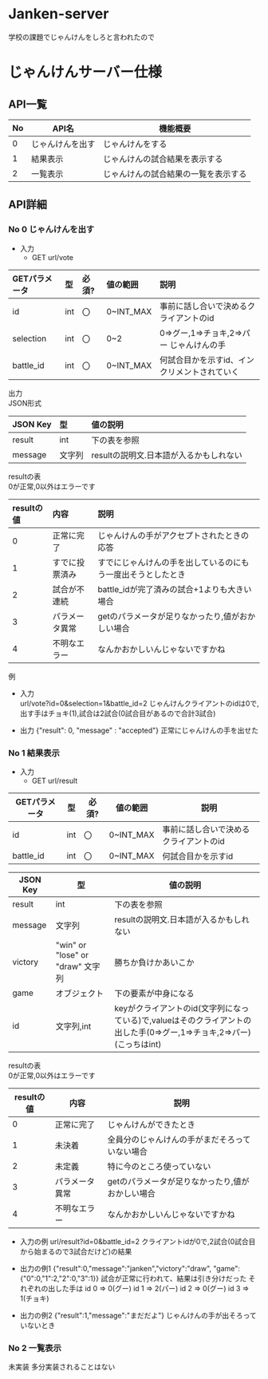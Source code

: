 # Janken-server
学校の課題でじゃんけんをしろと言われたので

# じゃんけんサーバー仕様  

## API一覧

|No|API名|機能概要|
|--|--|--|
|0|じゃんけんを出す|じゃんけんをする|
|1|結果表示|じゃんけんの試合結果を表示する|
|2|一覧表示|じゃんけんの試合結果の一覧を表示する|

## API詳細  

### No 0 じゃんけんを出す

* 入力
	* GET url/vote  
	
| GETパラメータ | 型 | 必須? | 値の範囲 | 説明 |
|:--|:--|:--|:--|:--|
|id|int|〇|0~INT_MAX|事前に話し合いで決めるクライアントのid|
|selection|int|〇|0~2|0=>グー,1=>チョキ,2=>パー じゃんけんの手|
|battle_id|int|〇|0~INT_MAX|何試合目かを示すid、インクリメントされていく|


出力  
JSON形式  

| JSON Key | 型 | 値の説明 |
|:---|:---|:---|
|result|int|下の表を参照|
|message|文字列|resultの説明文.日本語が入るかもしれない|

resultの表  
0が正常,0以外はエラーです  

| resultの値 | 内容 | 説明 |
|:---|:---|:---|
|0|正常に完了|じゃんけんの手がアクセプトされたときの応答|
|1|すでに投票済み|すでにじゃんけんの手を出しているのにもう一度出そうとしたとき|
|2|試合が不連続|battle_idが完了済みの試合+1よりも大きい場合|
|3|パラメータ異常|getのパラメータが足りなかったり,値がおかしい場合
|4|不明なエラー|なんかおかしいんじゃないですかね|

例  
* 入力  
url/vote?id=0&selection=1&battle_id=2
じゃんけんクライアントのidは0で,出す手はチョキ(1),試合は2試合(0試合目があるので合計3試合)

* 出力
{"result": 0, "message" : "accepted"}
正常にじゃんけんの手を出せた

### No 1 結果表示

* 入力  
	* GET url/result  

| GETパラメータ | 型 | 必須? | 値の範囲 | 説明 |
|--|--|--|--|--|
|id|int|〇|0~INT_MAX|事前に話し合いで決めるクライアントのid|
|battle_id|int|〇|0~INT_MAX|何試合目かを示すid  

 
|JSON Key| 型 |値の説明|
|--|--|--|
|result|int|下の表を参照|
|message|文字列|resultの説明文.日本語が入るかもしれない|
|victory| "win" or "lose" or "draw" 文字列|勝ちか負けかあいこか|
|  game|オブジェクト|下の要素が中身になる|
|id|文字列,int|keyがクライアントのid(文字列になっている)で,valueはそのクライアントの出した手(0=>グー,1=>チョキ,2=>パー)(こっちはint)|

resultの表  
0が正常,0以外はエラーです    

| resultの値 | 内容 | 説明 |
|--|--|--|
|0|正常に完了|じゃんけんができたとき|
|1|未決着|全員分のじゃんけんの手がまだそろっていない場合|
|2|未定義|特に今のところ使っていない|
|3|パラメータ異常|getのパラメータが足りなかったり,値がおかしい場合
|4|不明なエラー|なんかおかしいんじゃないですかね|


* 入力の例
url/result?id=0&battle_id=2
クライアントidが0で,2試合(0試合目から始まるので3試合だけど)の結果

* 出力の例1
{"result":0,"message":"janken","victory":"draw", "game":{"0":0,"1":2,"2":0,"3":1}}
試合が正常に行われて、結果は引き分けだった
それぞれの出した手は
id 0 => 0(グー)
id 1 => 2(パー)
id 2 => 0(グー)
id 3 => 1(チョキ)

* 出力の例2
{"result":1,"message":"まだだよ"}
じゃんけんの手が出そろっていないとき

### No 2 一覧表示

未実装
多分実装されることはない
